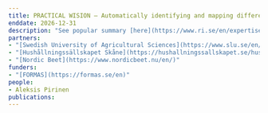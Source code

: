 ```yaml
---
title: PRACTICAL WISION – Automatically identifying and mapping different weed species through the practical application of AI-based image analysis models
enddate: 2026-12-31
description: "See popular summary [here](https://www.ri.se/en/expertise-areas/projects/practical-wision-automatic-identification-and-mapping-of-weeds)."
partners:
- "[Swedish University of Agricultural Sciences](https://www.slu.se/en/)"
- "[Hushållningssällskapet Skåne](https://hushallningssallskapet.se/hushallningssallskapet-skane/)"
- "[Nordic Beet](https://www.nordicbeet.nu/en/)"
funders:
- "[FORMAS](https://formas.se/en)"
people:
- Aleksis Pirinen
publications:
---
```

